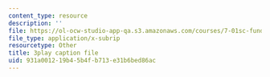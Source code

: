 ```yaml
---
content_type: resource
description: ''
file: https://ol-ocw-studio-app-qa.s3.amazonaws.com/courses/7-01sc-fundamentals-of-biology-fall-2011/931a001219b45b4fb713e31b6bed86ac_BIIWlZqWxKg.vtt
file_type: application/x-subrip
resourcetype: Other
title: 3play caption file
uid: 931a0012-19b4-5b4f-b713-e31b6bed86ac
---
```


